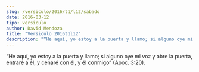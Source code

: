 ```yaml
---
slug: /versiculo/2016/t1/l12/sabado
date: 2016-03-12
tipo: versiculo
author: David Mendoza
title: "Versiculo 2016t1l12"
description: "“He aquí, yo estoy a la puerta y llamo; si alguno oye mi voz y abre la puerta, entraré a él, y cenaré con él, y él conmigo” (Apoc. 3:20)."
---
```


“He aquí, yo estoy a la puerta y llamo; si alguno oye mi voz y abre la puerta, entraré a él, y cenaré con él, y él conmigo” (Apoc. 3:20).
